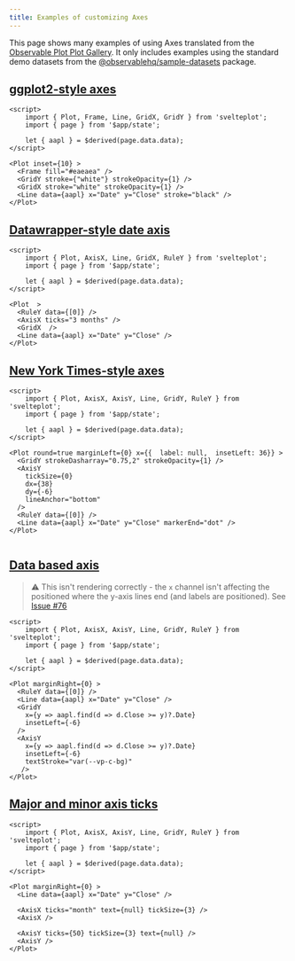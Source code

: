 ```yaml
---
title: Examples of customizing Axes
---
```


This page shows many examples of using Axes translated from the [Observable Plot Plot Gallery](https://observablehq.com/@observablehq/plot-gallery).
It only includes examples using the standard demo datasets from the [@observablehq/sample-datasets](www.npmjs.com/package/@observablehq/sample-datasets) package.


## [ggplot2-style axes](https://observablehq.com/@observablehq/plot-ggplot2-style-axes)

```svelte live
<script>
    import { Plot, Frame, Line, GridX, GridY } from 'svelteplot';
    import { page } from '$app/state';

    let { aapl } = $derived(page.data.data);
</script>

<Plot inset={10} >
  <Frame fill="#eaeaea" />
  <GridY stroke={"white"} strokeOpacity={1} />
  <GridX stroke="white" strokeOpacity={1} />
  <Line data={aapl} x="Date" y="Close" stroke="black" />
</Plot>
```


## [Datawrapper-style date axis](https://observablehq.com/@observablehq/plot-datawrapper-style-date-axis)

```svelte live
<script>
    import { Plot, AxisX, Line, GridX, RuleY } from 'svelteplot';
    import { page } from '$app/state';

    let { aapl } = $derived(page.data.data);
</script>

<Plot  >
  <RuleY data={[0]} />
  <AxisX ticks="3 months" />
  <GridX  />
  <Line data={aapl} x="Date" y="Close" />
</Plot>

```

## [New York Times-style axes](https://observablehq.com/@observablehq/plot-nyt-style-axes)

```svelte live
<script>
    import { Plot, AxisX, AxisY, Line, GridY, RuleY } from 'svelteplot';
    import { page } from '$app/state';

    let { aapl } = $derived(page.data.data);
</script>

<Plot round=true marginLeft={0} x={{  label: null,  insetLeft: 36}} >
  <GridY strokeDasharray="0.75,2" strokeOpacity={1} />
  <AxisY 
    tickSize={0}
    dx={38}
    dy={-6}
    lineAnchor="bottom"
  />
  <RuleY data={[0]} />
  <Line data={aapl} x="Date" y="Close" markerEnd="dot" />
</Plot>


```


## [Data based axis](https://observablehq.com/@observablehq/plot-data-based-axis)

> :warning: This isn't rendering correctly - the `x` channel isn't affecting the positioned where the y-axis lines end (and labels are positioned).
> See [Issue #76](https://github.com/svelteplot/svelteplot/issues/76)

```svelte live
<script>
    import { Plot, AxisX, AxisY, Line, GridY, RuleY } from 'svelteplot';
    import { page } from '$app/state';

    let { aapl } = $derived(page.data.data);
</script>

<Plot marginRight={0} >
  <RuleY data={[0]} />
  <Line data={aapl} x="Date" y="Close" />
  <GridY 
    x={y => aapl.find(d => d.Close >= y)?.Date}
    insetLeft={-6}
  />
  <AxisY 
    x={y => aapl.find(d => d.Close >= y)?.Date}
    insetLeft={-6}
    textStroke="var(--vp-c-bg)"
   />
</Plot>

```


## [Major and minor axis ticks](https://observablehq.com/@observablehq/plot-major-and-minor-axis-ticks)

```svelte live
<script>
    import { Plot, AxisX, AxisY, Line, GridY, RuleY } from 'svelteplot';
    import { page } from '$app/state';

    let { aapl } = $derived(page.data.data);
</script>

<Plot marginRight={0} >
  <Line data={aapl} x="Date" y="Close" />
  
  <AxisX ticks="month" text={null} tickSize={3} />
  <AxisX />
  
  <AxisY ticks={50} tickSize={3} text={null} />
  <AxisY />
</Plot>
```
